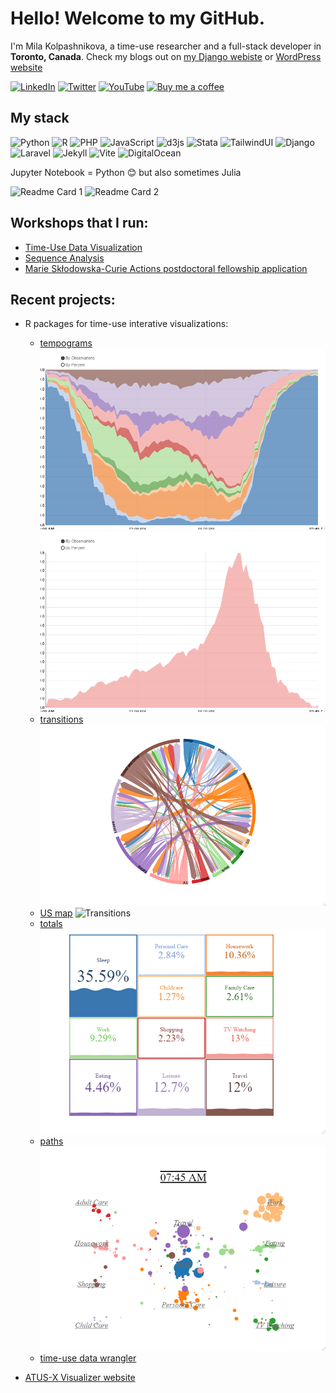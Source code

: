 <h1> Hello! Welcome to my GitHub.</h1>


I'm Mila Kolpashnikova, a time-use researcher and a full-stack developer in <b>Toronto, Canada</b>. Check my blogs out on [my Django webiste](https://kamilakolpashnikova.com/) or [WordPress website](https://blogs.ubc.ca/kamilakolpashnikova/)

<p>
<a href="https://www.linkedin.com/in/kamilakolpashnikova" target="_blank"><img alt="LinkedIn" src="https://img.shields.io/badge/linkedin-%230077B5.svg?&style=for-the-badge&logo=linkedin&logoColor=white" /></a> 
<a href="https://twitter.com/KKolpashnikova" target="_blank"><img alt="Twitter" src="https://img.shields.io/badge/twitter-%231DA1F2.svg?&style=for-the-badge&logo=twitter&logoColor=white" /></a>
<a href="https://www.youtube.com/channel/UC9nsqkvdhRgzXhYr1P4dSaA" target="_blank"><img alt="YouTube" src="https://img.shields.io/badge/YouTube-red.svg?&style=for-the-badge&logo=youtube&logoColor=white" /></a>
<a href="https://www.buymeacoffee.com/milakolp" target="_blank"><img alt="Buy me a coffee" src="https://img.shields.io/badge/BuyMeACoffee-success.svg?&style=for-the-badge&logo=buymeacoffee&logoColor=white" /></a>
</p>

## My stack
<p>  
    <img alt="Python" src="https://img.shields.io/badge/-Python-ffde57?style=flat-square&logo=Python&logoColor=white" /> 
    <img alt="R" src="https://img.shields.io/badge/-R-45b8d8?style=flat-square&logo=R&logoColor=white" />
    <img alt="PHP" src="https://img.shields.io/badge/-PHP-2088FF?style=flat-square&logo=PHP&logoColor=white" />
    <img alt="JavaScript" src="https://img.shields.io/badge/-JavaScript-1a73e8?style=flat-square&logo=javascript&logoColor=white" />
    <img alt="d3js" src="https://img.shields.io/badge/-D3.js-F9A03C?style=flat-square&logo=d3.js&logoColor=white" />
    <img alt="Stata" src="https://img.shields.io/badge/-Stata-46a2f1?style=flat-square&logo=Stata&logoColor=white" />
    <img alt="TailwindUI" src="https://img.shields.io/badge/-TailwindUI-311C87?style=flat-square&logo=tailwind&logoColor=white" />
    <img alt="Django" src="https://img.shields.io/badge/-Django-007ACC?style=flat-square&logo=django&logoColor=white" />
    <img alt="Laravel" src="https://img.shields.io/badge/-Laravel-5849BE?style=flat-square&logo=laravel&logoColor=white" />
    <img alt="Jekyll" src="https://img.shields.io/badge/-Jekyll-764ABC?style=flat-square&logo=jekyll&logoColor=white" />
    <img alt="Vite" src="https://img.shields.io/badge/-Vite-B7178C?style=flat-square&logo=vite&logoColor=white" />
    <img alt="DigitalOcean" src="https://img.shields.io/badge/-DigitalOcean-430098?style=flat-square&logo=digitalocean&logoColor=white" />
</p>

Jupyter Notebook = Python 😊 but also sometimes Julia

![Readme Card 1](https://github-readme-stats.vercel.app/api/top-langs/?username=Kolpashnikova&hide=Mathematica,html)
![Readme Card 2](https://github-readme-stats.vercel.app/api?username=Kolpashnikova&show_icons=true&theme=transparent)

## Workshops that I run:

- [Time-Use Data Visualization](https://github.com/Kolpashnikova/VisualizationWorkshopHandsOn)
- [Sequence Analysis](https://github.com/Kolpashnikova/Sequence_Analysis_Workshop)
- [Marie Skłodowska-Curie Actions postdoctoral fellowship application](https://youtu.be/mSDIbJ8dtSA)


## Recent projects: 

- R packages for time-use interative visualizations:
    - [tempograms](https://github.com/Kolpashnikova/package_R_tempogram)
    ![Tempogram](https://github.com/Kolpashnikova/package_R_tempogram/blob/main/examples/full%20tempogram.png)
    ![One activity](https://github.com/Kolpashnikova/package_R_tempogram/blob/main/examples/TV%20viewing.png)
    - [transitions](https://github.com/Kolpashnikova/package_R_transitions)
    ![Transitions](https://github.com/Kolpashnikova/package_R_transitions/blob/main/examples/transitions.png)
    - [US map](https://github.com/Kolpashnikova/package_R_usamap)
    ![Transitions](https://github.com/Kolpashnikova/package_R_usmap/blob/main/examples/usmap.png)
    - [totals](https://github.com/Kolpashnikova/package_R_totals)
    ![Transitions](https://github.com/Kolpashnikova/package_R_totals/blob/main/examples/totals.png)
    - [paths](https://github.com/Kolpashnikova/package_R_path)
    ![Transitions](https://github.com/Kolpashnikova/package_R_path/blob/main/examples/path.png)
    - [time-use data wrangler](https://github.com/Kolpashnikova/package_R_timeuse)

- [ATUS-X Visualizer website](https://data-science-for-social-scientists.github.io/)
